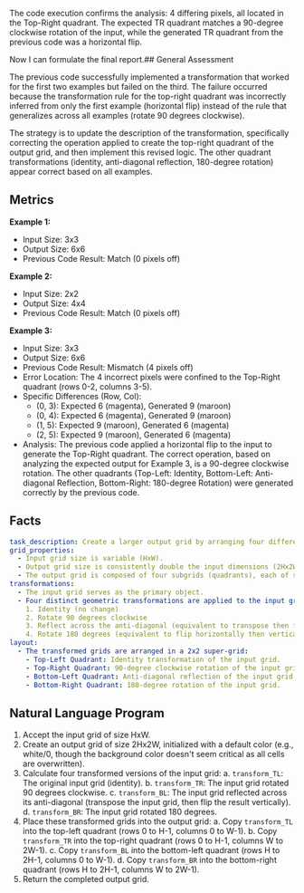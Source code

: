 The code execution confirms the analysis: 4 differing pixels, all located in the Top-Right quadrant. The expected TR quadrant matches a 90-degree clockwise rotation of the input, while the generated TR quadrant from the previous code was a horizontal flip.

Now I can formulate the final report.## General Assessment

The previous code successfully implemented a transformation that worked for the first two examples but failed on the third. The failure occurred because the transformation rule for the top-right quadrant was incorrectly inferred from only the first example (horizontal flip) instead of the rule that generalizes across all examples (rotate 90 degrees clockwise).

The strategy is to update the description of the transformation, specifically correcting the operation applied to create the top-right quadrant of the output grid, and then implement this revised logic. The other quadrant transformations (identity, anti-diagonal reflection, 180-degree rotation) appear correct based on all examples.

## Metrics

**Example 1:**
- Input Size: 3x3
- Output Size: 6x6
- Previous Code Result: Match (0 pixels off)

**Example 2:**
- Input Size: 2x2
- Output Size: 4x4
- Previous Code Result: Match (0 pixels off)

**Example 3:**
- Input Size: 3x3
- Output Size: 6x6
- Previous Code Result: Mismatch (4 pixels off)
- Error Location: The 4 incorrect pixels were confined to the Top-Right quadrant (rows 0-2, columns 3-5).
- Specific Differences (Row, Col):
    - (0, 3): Expected 6 (magenta), Generated 9 (maroon)
    - (0, 4): Expected 6 (magenta), Generated 9 (maroon)
    - (1, 5): Expected 9 (maroon), Generated 6 (magenta)
    - (2, 5): Expected 9 (maroon), Generated 6 (magenta)
- Analysis: The previous code applied a horizontal flip to the input to generate the Top-Right quadrant. The correct operation, based on analyzing the expected output for Example 3, is a 90-degree clockwise rotation. The other quadrants (Top-Left: Identity, Bottom-Left: Anti-diagonal Reflection, Bottom-Right: 180-degree Rotation) were generated correctly by the previous code.

## Facts


```yaml
task_description: Create a larger output grid by arranging four different geometric transformations of the input grid in a 2x2 layout.
grid_properties:
  - Input grid size is variable (HxW).
  - Output grid size is consistently double the input dimensions (2Hx2W).
  - The output grid is composed of four subgrids (quadrants), each of size HxW.
transformations:
  - The input grid serves as the primary object.
  - Four distinct geometric transformations are applied to the input grid:
    1. Identity (no change)
    2. Rotate 90 degrees clockwise
    3. Reflect across the anti-diagonal (equivalent to transpose then flip vertically)
    4. Rotate 180 degrees (equivalent to flip horizontally then vertically, or two 90-degree rotations)
layout:
  - The transformed grids are arranged in a 2x2 super-grid:
    - Top-Left Quadrant: Identity transformation of the input grid.
    - Top-Right Quadrant: 90-degree clockwise rotation of the input grid.
    - Bottom-Left Quadrant: Anti-diagonal reflection of the input grid.
    - Bottom-Right Quadrant: 180-degree rotation of the input grid.
```


## Natural Language Program

1.  Accept the input grid of size HxW.
2.  Create an output grid of size 2Hx2W, initialized with a default color (e.g., white/0, though the background color doesn't seem critical as all cells are overwritten).
3.  Calculate four transformed versions of the input grid:
    a.  `transform_TL`: The original input grid (identity).
    b.  `transform_TR`: The input grid rotated 90 degrees clockwise.
    c.  `transform_BL`: The input grid reflected across its anti-diagonal (transpose the input grid, then flip the result vertically).
    d.  `transform_BR`: The input grid rotated 180 degrees.
4.  Place these transformed grids into the output grid:
    a.  Copy `transform_TL` into the top-left quadrant (rows 0 to H-1, columns 0 to W-1).
    b.  Copy `transform_TR` into the top-right quadrant (rows 0 to H-1, columns W to 2W-1).
    c.  Copy `transform_BL` into the bottom-left quadrant (rows H to 2H-1, columns 0 to W-1).
    d.  Copy `transform_BR` into the bottom-right quadrant (rows H to 2H-1, columns W to 2W-1).
5.  Return the completed output grid.